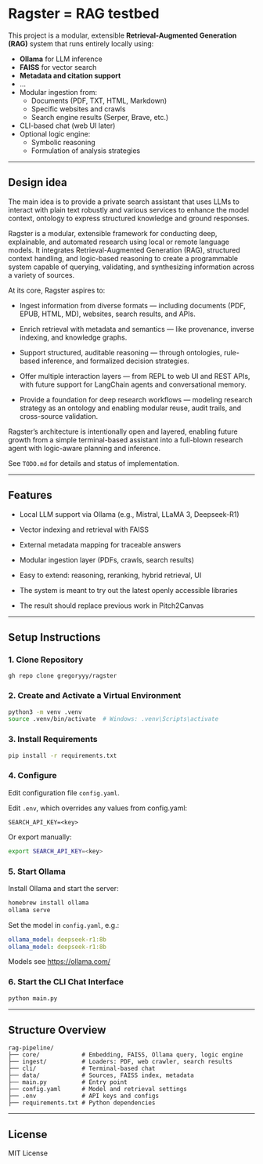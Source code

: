 # Ragster = RAG testbed

This project is a modular, extensible **Retrieval-Augmented Generation (RAG)** system that runs entirely locally using:

- **Ollama** for LLM inference
- **FAISS** for vector search
- **Metadata and citation support**
- ...
- Modular ingestion from:
  - Documents (PDF, TXT, HTML, Markdown)
  - Specific websites and crawls
  - Search engine results (Serper, Brave, etc.)
- CLI-based chat (web UI later)
- Optional logic engine:
  - Symbolic reasoning
  - Formulation of analysis strategies

---

## Design idea

The main idea is to provide a private search assistant that uses LLMs to interact with plain text robustly and various services to enhance the model context, ontology to express structured knowledge and ground responses.

Ragster is a modular, extensible framework for conducting deep, explainable, and automated research using local or remote language models. It integrates Retrieval-Augmented Generation (RAG), structured context handling, and logic-based reasoning to create a programmable system capable of querying, validating, and synthesizing information across a variety of sources.

At its core, Ragster aspires to:

- Ingest information from diverse formats — including documents (PDF, EPUB, HTML, MD), websites, search results, and APIs.

- Enrich retrieval with metadata and semantics — like provenance, inverse indexing, and knowledge graphs.

- Support structured, auditable reasoning — through ontologies, rule-based inference, and formalized decision strategies.

- Offer multiple interaction layers — from REPL to web UI and REST APIs, with future support for LangChain agents and conversational memory.

- Provide a foundation for deep research workflows — modeling research strategy as an ontology and enabling modular reuse, audit trails, and cross-source validation.

Ragster’s architecture is intentionally open and layered, enabling future growth from a simple terminal-based assistant into a full-blown research agent with logic-aware planning and inference.

See `TODO.md` for details and status of implementation.

---

## Features

- Local LLM support via Ollama (e.g., Mistral, LLaMA 3, Deepseek-R1)
- Vector indexing and retrieval with FAISS
- External metadata mapping for traceable answers
- Modular ingestion layer (PDFs, crawls, search results)
- Easy to extend: reasoning, reranking, hybrid retrieval, UI

- The system is meant to try out the latest openly accessible libraries
- The result should replace previous work in Pitch2Canvas

---

## Setup Instructions

### 1. Clone Repository

```
gh repo clone gregoryyy/ragster
```


### 2. Create and Activate a Virtual Environment

```bash
python3 -m venv .venv
source .venv/bin/activate  # Windows: .venv\Scripts\activate
```

### 3. Install Requirements

```bash
pip install -r requirements.txt
```

### 4. Configure

Edit configuration file `config.yaml`.

Edit `.env`, which overrides any values from config.yaml:

```
SEARCH_API_KEY=<key>
```

Or export manually:

```bash
export SEARCH_API_KEY=<key>
```

### 5. Start Ollama

Install Ollama and start the server:

```bash
homebrew install ollama
ollama serve
``` 

Set the model in `config.yaml`, e.g.:

```yaml
ollama_model: deepseek-r1:8b
ollama_model: deepseek-r1:8b
```

Models see https://ollama.com/

### 6. Start the CLI Chat Interface

```bash
python main.py
```

---

## Structure Overview

```
rag-pipeline/
├── core/            # Embedding, FAISS, Ollama query, logic engine
├── ingest/          # Loaders: PDF, web crawler, search results
├── cli/             # Terminal-based chat
├── data/            # Sources, FAISS index, metadata
├── main.py          # Entry point
├── config.yaml      # Model and retrieval settings
├── .env             # API keys and configs
├── requirements.txt # Python dependencies
```

---

## License

MIT License